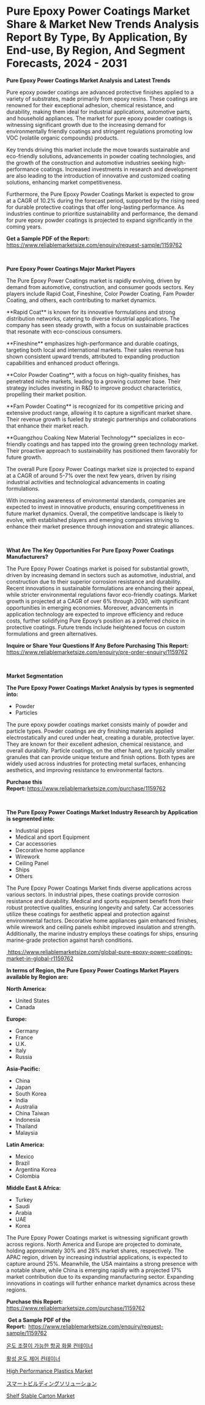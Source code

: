 <p><h1>Pure Epoxy Power Coatings Market Share & Market New Trends Analysis Report By Type, By Application, By End-use, By Region, And Segment Forecasts, 2024 - 2031</h1></p><p><strong>Pure Epoxy Power Coatings Market Analysis and Latest Trends</strong></p>
<p><p>Pure epoxy powder coatings are advanced protective finishes applied to a variety of substrates, made primarily from epoxy resins. These coatings are renowned for their exceptional adhesion, chemical resistance, and durability, making them ideal for industrial applications, automotive parts, and household appliances. The market for pure epoxy powder coatings is witnessing significant growth due to the increasing demand for environmentally friendly coatings and stringent regulations promoting low VOC (volatile organic compounds) products. </p><p>Key trends driving this market include the move towards sustainable and eco-friendly solutions, advancements in powder coating technologies, and the growth of the construction and automotive industries seeking high-performance coatings. Increased investments in research and development are also leading to the introduction of innovative and customized coating solutions, enhancing market competitiveness.</p><p>Furthermore, the Pure Epoxy Powder Coatings Market is expected to grow at a CAGR of 10.2% during the forecast period, supported by the rising need for durable protective coatings that offer long-lasting performance. As industries continue to prioritize sustainability and performance, the demand for pure epoxy powder coatings is projected to expand significantly in the coming years.</p></p>
<p><strong>Get a Sample PDF of the Report:&nbsp;</strong> <a href="https://www.reliablemarketsize.com/enquiry/request-sample/1159762">https://www.reliablemarketsize.com/enquiry/request-sample/1159762</a></p>
<p>&nbsp;</p>
<p><strong>Pure Epoxy Power Coatings Major Market Players</strong></p>
<p><p>The Pure Epoxy Power Coatings market is rapidly evolving, driven by demand from automotive, construction, and consumer goods sectors. Key players include Rapid Coat, Fineshine, Color Powder Coating, Fam Powder Coating, and others, each contributing to market dynamics.</p><p>**Rapid Coat** is known for its innovative formulations and strong distribution networks, catering to diverse industrial applications. The company has seen steady growth, with a focus on sustainable practices that resonate with eco-conscious consumers.</p><p>**Fineshine** emphasizes high-performance and durable coatings, targeting both local and international markets. Their sales revenue has shown consistent upward trends, attributed to expanding production capabilities and enhanced product offerings.</p><p>**Color Powder Coating**, with a focus on high-quality finishes, has penetrated niche markets, leading to a growing customer base. Their strategy includes investing in R&D to improve product characteristics, propelling their market position.</p><p>**Fam Powder Coating** is recognized for its competitive pricing and extensive product range, allowing it to capture a significant market share. Their revenue growth is fueled by strategic partnerships and collaborations that enhance their market reach.</p><p>**Guangzhou Coaking New Material Technology** specializes in eco-friendly coatings and has tapped into the growing green technology market. Their proactive approach to sustainability has positioned them favorably for future growth.</p><p>The overall Pure Epoxy Power Coatings market size is projected to expand at a CAGR of around 5-7% over the next few years, driven by rising industrial activities and technological advancements in coating formulations.</p><p>With increasing awareness of environmental standards, companies are expected to invest in innovative products, ensuring competitiveness in future market dynamics. Overall, the competitive landscape is likely to evolve, with established players and emerging companies striving to enhance their market presence through innovation and strategic alliances.</p></p>
<p>&nbsp;</p>
<p><strong>What Are The Key Opportunities For Pure Epoxy Power Coatings Manufacturers?</strong></p>
<p><p>The Pure Epoxy Power Coatings market is poised for substantial growth, driven by increasing demand in sectors such as automotive, industrial, and construction due to their superior corrosion resistance and durability. Recent innovations in sustainable formulations are enhancing their appeal, while stricter environmental regulations favor eco-friendly coatings. Market growth is projected at a CAGR of over 6% through 2030, with significant opportunities in emerging economies. Moreover, advancements in application technology are expected to improve efficiency and reduce costs, further solidifying Pure Epoxy’s position as a preferred choice in protective coatings. Future trends include heightened focus on custom formulations and green alternatives.</p></p>
<p><strong>Inquire or Share Your Questions If Any Before Purchasing This Report:</strong> <a href="https://www.reliablemarketsize.com/enquiry/pre-order-enquiry/1159762">https://www.reliablemarketsize.com/enquiry/pre-order-enquiry/1159762</a></p>
<p>&nbsp;</p>
<p><strong>Market Segmentation</strong></p>
<p><strong>The Pure Epoxy Power Coatings Market Analysis by types is segmented into:</strong></p>
<p><ul><li>Powder</li><li>Particles</li></ul></p>
<p><p>The pure epoxy powder coatings market consists mainly of powder and particle types. Powder coatings are dry finishing materials applied electrostatically and cured under heat, creating a durable, protective layer. They are known for their excellent adhesion, chemical resistance, and overall durability. Particle coatings, on the other hand, are typically smaller granules that can provide unique texture and finish options. Both types are widely used across industries for protecting metal surfaces, enhancing aesthetics, and improving resistance to environmental factors.</p></p>
<p><strong>Purchase this Report:&nbsp;</strong><a href="https://www.reliablemarketsize.com/purchase/1159762">https://www.reliablemarketsize.com/purchase/1159762</a></p>
<p>&nbsp;</p>
<p><strong>The Pure Epoxy Power Coatings Market Industry Research by Application is segmented into:</strong></p>
<p><ul><li>Industrial pipes</li><li>Medical and sport Equipment</li><li>Car accessories</li><li>Decorative home appliance</li><li>Wirework</li><li>Ceiling Panel</li><li>Ships</li><li>Others</li></ul></p>
<p><p>The Pure Epoxy Power Coatings Market finds diverse applications across various sectors. In industrial pipes, these coatings provide corrosion resistance and durability. Medical and sports equipment benefit from their robust protective qualities, ensuring longevity and safety. Car accessories utilize these coatings for aesthetic appeal and protection against environmental factors. Decorative home appliances gain enhanced finishes, while wirework and ceiling panels exhibit improved insulation and strength. Additionally, the marine industry employs these coatings for ships, ensuring marine-grade protection against harsh conditions.</p></p>
<p><a href="https://www.reliablemarketsize.com/global-pure-epoxy-power-coatings-market-in-global-r1159762">&nbsp;https://www.reliablemarketsize.com/global-pure-epoxy-power-coatings-market-in-global-r1159762</a></p>
<p><strong>In terms of Region, the Pure Epoxy Power Coatings Market Players available by Region are:</strong></p>
<p>
    <p> <strong> North America: </strong>
        <ul>
            <li>United States</li>
            <li>Canada</li>
        </ul>
        </p> 
    <p> <strong> Europe: </strong>
        <ul>
            <li>Germany</li>
            <li>France</li>
            <li>U.K.</li>
            <li>Italy</li>
            <li>Russia</li>
        </ul>
        </p> 
    <p> <strong> Asia-Pacific: </strong>
        <ul>
            <li>China</li>
            <li>Japan</li>
            <li>South Korea</li>
            <li>India</li>
            <li>Australia</li>
            <li>China Taiwan</li>
            <li>Indonesia</li>
            <li>Thailand</li>
            <li>Malaysia</li>
        </ul>
        </p> 
    <p> <strong> Latin America: </strong>
        <ul>
            <li>Mexico</li>
            <li>Brazil</li>
            <li>Argentina Korea</li>
            <li>Colombia</li>
        </ul>
        </p> 
    <p> <strong> Middle East & Africa: </strong>
        <ul>
            <li>Turkey</li>
            <li>Saudi</li>
            <li>Arabia</li>
            <li>UAE</li>
            <li>Korea</li>
        </ul>
    </p>
    </p>
<p><p>The Pure Epoxy Power Coatings market is witnessing significant growth across regions. North America and Europe are projected to dominate, holding approximately 30% and 28% market shares, respectively. The APAC region, driven by increasing industrial applications, is expected to capture around 25%. Meanwhile, the USA maintains a strong presence with a notable share, while China is emerging rapidly with a projected 17% market contribution due to its expanding manufacturing sector. Expanding innovations in coatings will further enhance market dynamics across these regions.</p></p>
<p><strong>Purchase this Report: </strong><a href="https://www.reliablemarketsize.com/purchase/1159762">https://www.reliablemarketsize.com/purchase/1159762</a></p>
<p>&nbsp;<strong>Get a Sample PDF of the Report:&nbsp;&nbsp;</strong><a href="https://www.reliablemarketsize.com/enquiry/request-sample/1159762">https://www.reliablemarketsize.com/enquiry/request-sample/1159762</a></p>
<p><strong></strong></p>
<p><p><a href="https://medium.com/@owenhamiytll568745/%EC%84%B8%EA%B3%84-temperature-controlled-air-cargo-containers-market-%EC%9D%80-2024%EC%97%90%EC%84%9C-2031%EB%A1%9C-%EC%97%B0%ED%8F%89%EA%B7%A0-%EC%A6%9D%EA%B0%80%EC%9C%A8%EC%9D%84-%EB%B3%B4%EC%9D%BC-%EA%B2%83%EC%9C%BC%EB%A1%9C-%EC%98%88%EC%83%81%EB%90%A9%EB%8B%88%EB%8B%A4-c35715af3baa">온도 조절이 가능한 항공 화물 컨테이너</a></p><p><a href="https://medium.com/@owenhamiytll568745/%EC%84%B8%EA%B3%84-active-temperature-controlled-containers-market-%EC%9D%80-2024%EC%97%90%EC%84%9C-2031%EB%A1%9C-%EC%97%B0%ED%8F%89%EA%B7%A0-%EC%A6%9D%EA%B0%80%EC%9C%A8%EC%9D%84-%EB%B3%B4%EC%9D%BC-%EA%B2%83%EC%9C%BC%EB%A1%9C-%EC%98%88%EC%83%81%EB%90%A9%EB%8B%88%EB%8B%A4-2a63cc79f0c6">활성 온도 제어 컨테이너</a></p><p><a href="https://www.linkedin.com/pulse/emerging-high-performance-plastics-market-opportunities-analysis-iowtf?trackingId=MBBy4N%2BGQi%2Bnm%2FWF76x9pA%3D%3D">High Performance Plastics Market</a></p><p><a href="https://medium.com/@marcus7cekruer/smart-building-solutions-market-%E3%81%AF-%E3%82%B3%E3%82%B9%E3%83%88%E7%AE%A1%E7%90%86%E3%81%A8%E5%8A%B9%E7%8E%87%E5%90%91%E4%B8%8A%E3%82%92%E5%84%AA%E5%85%88%E3%81%97%E3%81%BE%E3%81%99-%E3%81%95%E3%82%89%E3%81%AB-%E5%A0%B1%E5%91%8A%E6%9B%B8%E3%81%AF%E5%B8%82%E5%A0%B4%E3%81%AE%E9%9C%80%E8%A6%81%E9%9D%A2%E3%81%A8%E4%BE%9B%E7%B5%A6%E9%9D%A2%E3%81%AE%E4%B8%A1%E6%96%B9%E3%82%92%E3%82%AB%E3%83%90%E3%83%BC%E3%81%97%E3%81%A6%E3%81%84%E3%81%BE%E3%81%99-smart-building-0d736264b265">スマートビルディングソリューション</a></p><p><a href="https://issuu.com/reportprime-2/docs/shelf-stable-carton-market-size-203_9689bc284a5bdb">Shelf Stable Carton Market</a></p></p>